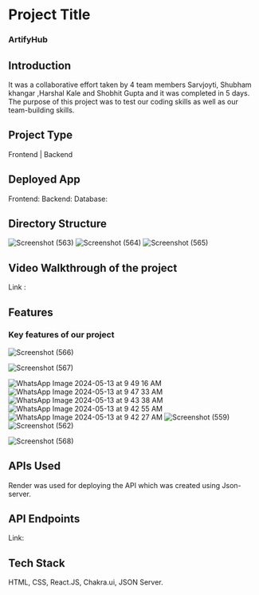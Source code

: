 # Project Title
### ArtifyHub

## Introduction


It was a collaborative effort taken by 4 team members  Sarvjoyti, Shubham khangar ,Harshal Kale and Shobhit Gupta and it was completed in 5 days. The purpose of this project was to test our coding skills as well as our team-building skills.

## Project Type
Frontend | Backend

## Deployed App
Frontend:    Backend:   Database:

## Directory Structure
![Screenshot (563)](https://github.com/RSarvjyoti/Behance/assets/154727754/955eb50f-3d51-4c07-80c3-7c19308571ed)
![Screenshot (564)](https://github.com/RSarvjyoti/Behance/assets/154727754/11d8058c-ad60-4d0c-b87e-21962efe985b)
![Screenshot (565)](https://github.com/RSarvjyoti/Behance/assets/154727754/5b06d4d4-8830-4707-912a-7c6ebf776fbb)
## Video Walkthrough of the project
Link : 
## Features
### Key features of our project

![Screenshot (566)](https://github.com/RSarvjyoti/Behance/assets/154727754/99345da7-6b87-4ad3-a73a-52af6f1cb248)

![Screenshot (567)](https://github.com/RSarvjyoti/Behance/assets/154727754/7c26b140-e4b0-4794-9378-d951ed3a29e6)

![WhatsApp Image 2024-05-13 at 9 49 16 AM](https://github.com/RSarvjyoti/Behance/assets/154727754/30f8845d-d8dd-446f-b0f7-f7b52d840f12)
![WhatsApp Image 2024-05-13 at 9 47 33 AM](https://github.com/RSarvjyoti/Behance/assets/154727754/e2a96cd6-f49b-43bd-a56f-b6b3f05f11fa)
![WhatsApp Image 2024-05-13 at 9 43 38 AM](https://github.com/RSarvjyoti/Behance/assets/154727754/0023283e-6421-4b7a-8603-371d39674618)
![WhatsApp Image 2024-05-13 at 9 42 55 AM](https://github.com/RSarvjyoti/Behance/assets/154727754/bbe9748e-2ec3-4c8f-8ea1-2f81ee19e5f9)
![WhatsApp Image 2024-05-13 at 9 42 27 AM](https://github.com/RSarvjyoti/Behance/assets/154727754/9c6c24ba-d486-4304-bf97-e4df83f56bed)
![Screenshot (559)](https://github.com/RSarvjyoti/Behance/assets/154727754/0d308a95-35c4-4729-b3c2-a0f52c4f2dd6)
![Screenshot (562)](https://github.com/RSarvjyoti/Behance/assets/154727754/47281fd2-2385-4bb9-872b-e3cc7f8e0342)

![Screenshot (568)](https://github.com/RSarvjyoti/Behance/assets/154727754/c2e4a2bc-f337-44a4-86a1-3a7115298af7)

## APIs Used
Render was used for deploying the API which was created using Json-server.
## API Endpoints
Link: 
## Tech Stack
HTML,
CSS,
React.JS,
Chakra.ui,
JSON Server.

